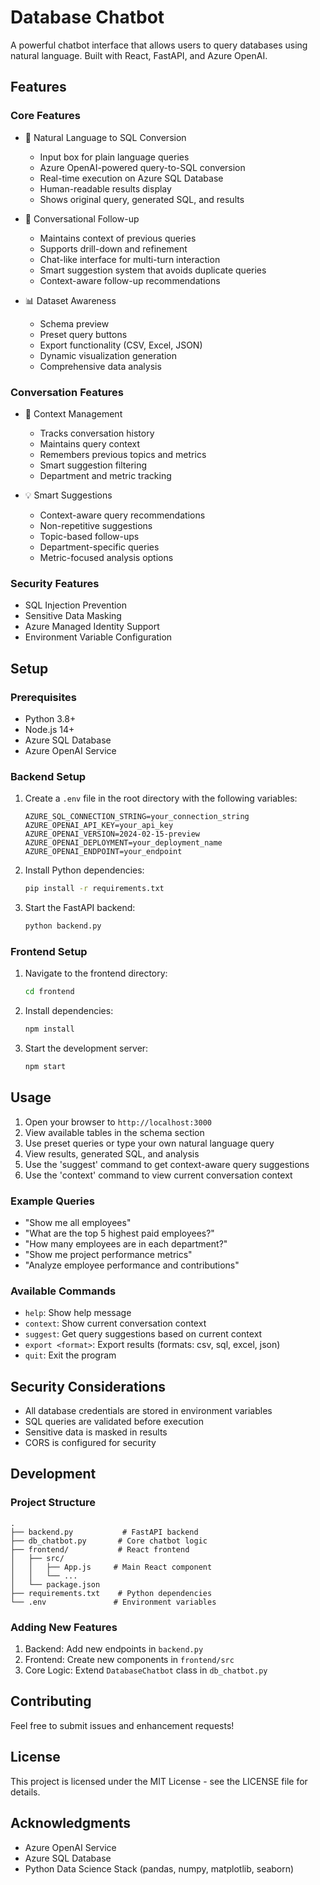 # Database Chatbot

A powerful chatbot interface that allows users to query databases using natural language. Built with React, FastAPI, and Azure OpenAI.

## Features

### Core Features
- 🧠 Natural Language to SQL Conversion
  - Input box for plain language queries
  - Azure OpenAI-powered query-to-SQL conversion
  - Real-time execution on Azure SQL Database
  - Human-readable results display
  - Shows original query, generated SQL, and results

- 💬 Conversational Follow-up
  - Maintains context of previous queries
  - Supports drill-down and refinement
  - Chat-like interface for multi-turn interaction
  - Smart suggestion system that avoids duplicate queries
  - Context-aware follow-up recommendations

- 📊 Dataset Awareness
  - Schema preview
  - Preset query buttons
  - Export functionality (CSV, Excel, JSON)
  - Dynamic visualization generation
  - Comprehensive data analysis

### Conversation Features
- 🔄 Context Management
  - Tracks conversation history
  - Maintains query context
  - Remembers previous topics and metrics
  - Smart suggestion filtering
  - Department and metric tracking

- 💡 Smart Suggestions
  - Context-aware query recommendations
  - Non-repetitive suggestions
  - Topic-based follow-ups
  - Department-specific queries
  - Metric-focused analysis options

### Security Features
- SQL Injection Prevention
- Sensitive Data Masking
- Azure Managed Identity Support
- Environment Variable Configuration

## Setup

### Prerequisites
- Python 3.8+
- Node.js 14+
- Azure SQL Database
- Azure OpenAI Service

### Backend Setup
1. Create a `.env` file in the root directory with the following variables:
   ```
   AZURE_SQL_CONNECTION_STRING=your_connection_string
   AZURE_OPENAI_API_KEY=your_api_key
   AZURE_OPENAI_VERSION=2024-02-15-preview
   AZURE_OPENAI_DEPLOYMENT=your_deployment_name
   AZURE_OPENAI_ENDPOINT=your_endpoint
   ```

2. Install Python dependencies:
   ```bash
   pip install -r requirements.txt
   ```

3. Start the FastAPI backend:
   ```bash
   python backend.py
   ```

### Frontend Setup
1. Navigate to the frontend directory:
   ```bash
   cd frontend
   ```

2. Install dependencies:
   ```bash
   npm install
   ```

3. Start the development server:
   ```bash
   npm start
   ```

## Usage

1. Open your browser to `http://localhost:3000`
2. View available tables in the schema section
3. Use preset queries or type your own natural language query
4. View results, generated SQL, and analysis
5. Use the 'suggest' command to get context-aware query suggestions
6. Use the 'context' command to view current conversation context

### Example Queries
- "Show me all employees"
- "What are the top 5 highest paid employees?"
- "How many employees are in each department?"
- "Show me project performance metrics"
- "Analyze employee performance and contributions"

### Available Commands
- `help`: Show help message
- `context`: Show current conversation context
- `suggest`: Get query suggestions based on current context
- `export <format>`: Export results (formats: csv, sql, excel, json)
- `quit`: Exit the program

## Security Considerations

- All database credentials are stored in environment variables
- SQL queries are validated before execution
- Sensitive data is masked in results
- CORS is configured for security

## Development

### Project Structure
```
.
├── backend.py           # FastAPI backend
├── db_chatbot.py       # Core chatbot logic
├── frontend/           # React frontend
│   ├── src/
│   │   ├── App.js     # Main React component
│   │   └── ...
│   └── package.json
├── requirements.txt    # Python dependencies
└── .env               # Environment variables
```

### Adding New Features
1. Backend: Add new endpoints in `backend.py`
2. Frontend: Create new components in `frontend/src`
3. Core Logic: Extend `DatabaseChatbot` class in `db_chatbot.py`

## Contributing
Feel free to submit issues and enhancement requests!

## License

This project is licensed under the MIT License - see the LICENSE file for details.

## Acknowledgments

- Azure OpenAI Service
- Azure SQL Database
- Python Data Science Stack (pandas, numpy, matplotlib, seaborn) 